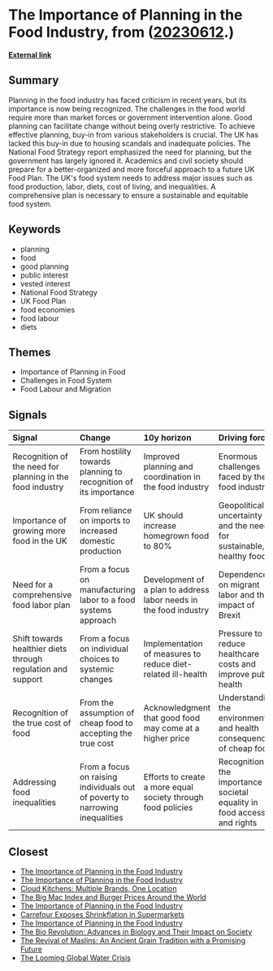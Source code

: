 # __The Importance of Planning in the Food Industry__, from ([20230612](https://kghosh.substack.com/p/20230612).)

__[External link](https://foodresearch.org.uk/blogs/five-issues-for-a-good-food-plan/?utm_source=substack&utm_medium=email)__



## Summary

Planning in the food industry has faced criticism in recent years, but its importance is now being recognized. The challenges in the food world require more than market forces or government intervention alone. Good planning can facilitate change without being overly restrictive. To achieve effective planning, buy-in from various stakeholders is crucial. The UK has lacked this buy-in due to housing scandals and inadequate policies. The National Food Strategy report emphasized the need for planning, but the government has largely ignored it. Academics and civil society should prepare for a better-organized and more forceful approach to a future UK Food Plan. The UK's food system needs to address major issues such as food production, labor, diets, cost of living, and inequalities. A comprehensive plan is necessary to ensure a sustainable and equitable food system.

## Keywords

* planning
* food
* good planning
* public interest
* vested interest
* National Food Strategy
* UK Food Plan
* food economies
* food labour
* diets

## Themes

* Importance of Planning in Food
* Challenges in Food System
* Food Labour and Migration

## Signals

| Signal                                                       | Change                                                                       | 10y horizon                                                       | Driving force                                                                |
|:-------------------------------------------------------------|:-----------------------------------------------------------------------------|:------------------------------------------------------------------|:-----------------------------------------------------------------------------|
| Recognition of the need for planning in the food industry    | From hostility towards planning to recognition of its importance             | Improved planning and coordination in the food industry           | Enormous challenges faced by the food industry                               |
| Importance of growing more food in the UK                    | From reliance on imports to increased domestic production                    | UK should increase homegrown food to 80%                          | Geopolitical uncertainty and the need for sustainable, healthy food          |
| Need for a comprehensive food labor plan                     | From a focus on manufacturing labor to a food systems approach               | Development of a plan to address labor needs in the food industry | Dependence on migrant labor and the impact of Brexit                         |
| Shift towards healthier diets through regulation and support | From a focus on individual choices to systemic changes                       | Implementation of measures to reduce diet-related ill-health      | Pressure to reduce healthcare costs and improve public health                |
| Recognition of the true cost of food                         | From the assumption of cheap food to accepting the true cost                 | Acknowledgment that good food may come at a higher price          | Understanding the environmental and health consequences of cheap food        |
| Addressing food inequalities                                 | From a focus on raising individuals out of poverty to narrowing inequalities | Efforts to create a more equal society through food policies      | Recognition of the importance of societal equality in food access and rights |

## Closest

* [The Importance of Planning in the Food Industry](5bb40df4b040c9f780e9fe7ffb0a0b82)
* [The Importance of Planning in the Food Industry](5bb40df4b040c9f780e9fe7ffb0a0b82)
* [Cloud Kitchens: Multiple Brands, One Location](922837a7daf20516c8487df8f6e20ae7)
* [The Big Mac Index and Burger Prices Around the World](189e440570d5fe35902ee7b899f7e220)
* [The Importance of Planning in the Food Industry](5bb40df4b040c9f780e9fe7ffb0a0b82)
* [Carrefour Exposes Shrinkflation in Supermarkets](471e724e40f6934417b8c27dcb1d5639)
* [The Importance of Planning in the Food Industry](5bb40df4b040c9f780e9fe7ffb0a0b82)
* [The Bio Revolution: Advances in Biology and Their Impact on Society](62a5bae52266a680c6a13bd3ef8dc48c)
* [The Revival of Maslins: An Ancient Grain Tradition with a Promising Future](7de6c4b68c071bd607debc0959aa0b7f)
* [The Looming Global Water Crisis](dc4897041e178e21d79a6f99d545758d)
